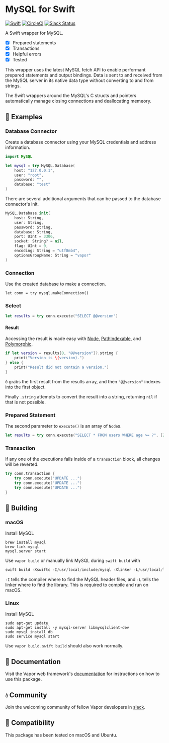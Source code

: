 # MySQL for Swift

[![Swift](http://img.shields.io/badge/swift-3.1-brightgreen.svg)](https://swift.org)
[![CircleCI](https://circleci.com/gh/vapor/mysql.svg?style=shield)](https://circleci.com/gh/vapor/mysql)
[![Slack Status](http://vapor.team/badge.svg)](http://vapor.team)

A Swift wrapper for MySQL.

- [x] Prepared statements
- [x] Transactions
- [x] Helpful errors
- [x] Tested

This wrapper uses the latest MySQL fetch API to enable performant prepared statements and output bindings. Data is sent to and received from the MySQL server in its native data type without converting to and from strings. 

The Swift wrappers around the MySQL's C structs and pointers automatically manage closing connections and deallocating memeory. 

## 📖 Examples

### Database Connector

Create a database connector using your MySQL credentials and address information.

```swift
import MySQL

let mysql = try MySQL.Database(
    host: "127.0.0.1",
    user: "root",
    password: "",
    database: "test"
)
```

There are several additional arguments that can be passed to the database connector's init.

```swift
MySQL.Database.init(
    host: String,
    user: String,
    password: String,
    database: String,
    port: UInt = 3306,
    socket: String? = nil,
    flag: UInt = 0,
    encoding: String = "utf8mb4",
    optionsGroupName: String = "vapor"
)
```

### Connection

Use the created database to make a connection.

```
let conn = try mysql.makeConnection()
```

### Select

```swift
let results = try conn.execute("SELECT @@version")
```

#### Result

Accessing the result is made easy with [Node](http://github.com/vapor/node), [PathIndexable](http://github.com/vapor/path-indexable), and [Polymorphic](http://github.com/vapor/polymorphic).

```swift
if let version = results[0, "@@version"]?.string {
    print("Version is \(version).")    
} else {
    print("Result did not contain a version.")
}
```

`0` grabs the first result from the results array, and then `"@@version"` indexes into the first object.

Finally `.string` attempts to convert the result into a string, returning `nil` if that is not possible.

### Prepared Statement

The second parameter to `execute()` is an array of `Node`s.

```swift
let results = try conn.execute("SELECT * FROM users WHERE age >= ?", [21])
```

### Transaction

If any one of the executions fails inside of a `transaction` block, all changes will be reverted.

```swift
try conn.transaction {
    try conn.execute("UPDATE ...")
    try conn.execute("UPDATE ...")
    try conn.execute("UPDATE ...")
}
```

## 🚀 Building

### macOS

Install MySQL

```shell
brew install mysql
brew link mysql
mysql.server start
```

Use `vapor build` or manually link MySQL during `swift build` with

```swift
swift build -Xswiftc -I/usr/local/include/mysql -Xlinker -L/usr/local/lib
```

`-I` tells the compiler where to find the MySQL header files, and `-L` tells the linker where to find the library. This is required to compile and run on macOS.

### Linux

Install MySQL

```shell
sudo apt-get update
sudo apt-get install -y mysql-server libmysqlclient-dev
sudo mysql_install_db
sudo service mysql start
```

Use `vapor build`. `swift build` should also work normally.

## 📖 Documentation

Visit the Vapor web framework's [documentation](http://docs.vapor.codes) for instructions on how to use this package.

## 💧 Community

Join the welcoming community of fellow Vapor developers in [slack](http://vapor.team).

## 🔧 Compatibility

This package has been tested on macOS and Ubuntu.
